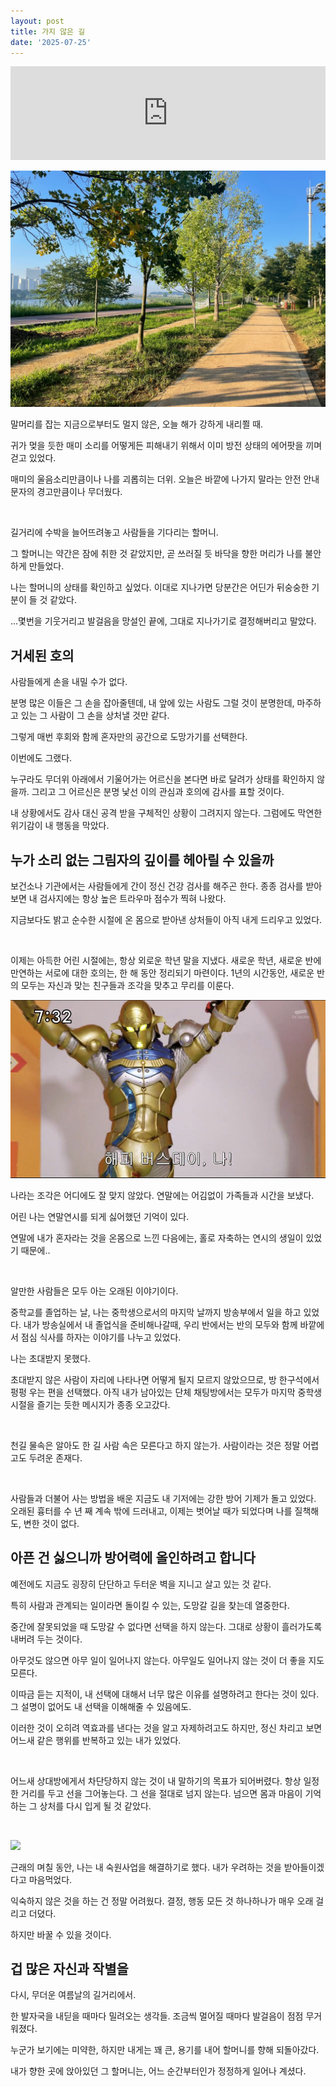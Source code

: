 ```yaml
---
layout: post
title: 가지 않은 길
date: '2025-07-25'
---
```


<iframe style="width: 100%;" src="https://www.youtube.com/embed/0vN674KmFN4?si=_Pe-x6UmqkbtiOW3" title="YouTube video player" frameborder="0" allow="accelerometer; autoplay; clipboard-write; encrypted-media; gyroscope; picture-in-picture; web-share" referrerpolicy="strict-origin-when-cross-origin" allowfullscreen></iframe>

![](/static/posts/2025-07-25-the-read-not-taken/image1.png)

말머리를 잡는 지금으로부터도 멀지 않은, 오늘 해가 강하게 내리쬘 때.

귀가 멎을 듯한 매미 소리를 어떻게든 피해내기 위해서 이미 방전 상태의 에어팟을 끼며 걷고 있었다.

매미의 울음소리만큼이나 나를 괴롭히는 더위. 오늘은 바깥에 나가지 말라는 안전 안내 문자의 경고만큼이나 무더웠다.

<br />

길거리에 수박을 늘어뜨려놓고 사람들을 기다리는 할머니.

그 할머니는 약간은 잠에 취한 것 같았지만, 곧 쓰러질 듯 바닥을 향한 머리가 나를 불안하게 만들었다.

나는 할머니의 상태를 확인하고 싶었다. 이대로 지나가면 당분간은 어딘가 뒤숭숭한 기분이 들 것 같았다.

...몇번을 기웃거리고 발걸음을 망설인 끝에, 그대로 지나가기로 결정해버리고 말았다.

## 거세된 호의

사람들에게 손을 내밀 수가 없다.

분명 많은 이들은 그 손을 잡아줄텐데, 내 앞에 있는 사람도 그럴 것이 분명한데, 마주하고 있는 그 사람이 그 손을 상처낼 것만 같다.

그렇게 매번 후회와 함께 혼자만의 공간으로 도망가기를 선택한다.

이번에도 그랬다.

누구라도 무더위 아래에서 기울어가는 어르신을 본다면 바로 달려가 상태를 확인하지 않을까.
그리고 그 어르신은 분명 낯선 이의 관심과 호의에 감사를 표할 것이다.

내 상황에서도 감사 대신 공격 받을 구체적인 상황이 그려지지 않는다.
그럼에도 막연한 위기감이 내 행동을 막았다.


## 누가 소리 없는 그림자의 깊이를 헤아릴 수 있을까

보건소나 기관에서는 사람들에게 간이 정신 건강 검사를 해주곤 한다.
종종 검사를 받아보면 내 검사지에는 항상 높은 트라우마 점수가 찍혀 나왔다.

지금보다도 밝고 순수한 시절에 온 몸으로 받아낸 상처들이 아직 내게 드리우고 있었다.

<br />

이제는 아득한 어린 시절에는, 항상 외로운 학년 말을 지냈다.
새로운 학년, 새로운 반에 만연하는 서로에 대한 호의는, 한 해 동안 정리되기 마련이다.
1년의 시간동안, 새로운 반의 모두는 자신과 맞는 친구들과 조각을 맞추고 무리를 이룬다.

![](/static/posts/2025-07-25-the-read-not-taken/image2.png)

나라는 조각은 어디에도 잘 맞지 않았다. 연말에는 어김없이 가족들과 시간을 보냈다.

어린 나는 연말연시를 되게 싫어했던 기억이 있다.

연말에 내가 혼자라는 것을 온몸으로 느낀 다음에는, 홀로 자축하는 연시의 생일이 있었기 때문에..

<br />

알만한 사람들은 모두 아는 오래된 이야기이다.

중학교를 졸업하는 날, 나는 중학생으로서의 마지막 날까지 방송부에서 일을 하고 있었다.
내가 방송실에서 내 졸업식을 준비해나갈때, 우리 반에서는 반의 모두와 함께 바깥에서 점심 식사를 하자는 이야기를 나누고 있었다.

나는 초대받지 못했다.

초대받지 않은 사람이 자리에 나타나면 어떻게 될지 모르지 않았으므로, 방 한구석에서 펑펑 우는 편을 선택했다.
아직 내가 남아있는 단체 채팅방에서는 모두가 마지막 중학생 시절을 즐기는 듯한 메시지가 종종 오고갔다.

<br />

천길 물속은 알아도 한 길 사람 속은 모른다고 하지 않는가.
사람이라는 것은 정말 어렵고도 두려운 존재다.

<br />

사람들과 더불어 사는 방법을 배운 지금도 내 기저에는 강한 방어 기제가 돌고 있었다.
오래된 흉터를 수 년 째 계속 밖에 드러내고, 이제는 벗어날 때가 되었다며 나를 질책해도, 변한 것이 없다.


## 아픈 건 싫으니까 방어력에 올인하려고 합니다

예전에도 지금도 굉장히 단단하고 두터운 벽을 지니고 살고 있는 것 같다.

특히 사람과 관계되는 일이라면 돌이킬 수 있는, 도망갈 길을 찾는데 열중한다.

중간에 잘못되었을 때 도망갈 수 없다면 선택을 하지 않는다. 그대로 상황이 흘러가도록 내버려 두는 것이다.

아무것도 않으면 아무 일이 일어나지 않는다.
아무일도 일어나지 않는 것이 더 좋을 지도 모른다.

이따금 듣는 지적이, 내 선택에 대해서 너무 많은 이유를 설명하려고 한다는 것이 있다.
그 설명이 없어도 내 선택을 이해해줄 수 있음에도.

이러한 것이 오히려 역효과를 낸다는 것을 알고 자제하려고도 하지만, 정신 차리고 보면 어느새 같은 행위를 반복하고 있는 내가 있었다.

<br />

어느새 상대방에게서 차단당하지 않는 것이 내 말하기의 목표가 되어버렸다.
항상 일정한 거리를 두고 선을 그어놓는다. 그 선을 절대로 넘지 않는다. 넘으면 몸과 마음이 기억하는 그 상처를 다시 입게 될 것 같았다.

<br />

![](https://cdn.mania.kr/dvdprime/g2/data/file/humor/mania-done-1714664642__1000000806.jpg)  

근래의 며칠 동안, 나는 내 숙원사업을 해결하기로 했다.
내가 우려하는 것을 받아들이겠다고 마음먹었다.

익숙하지 않은 것을 하는 건 정말 어려웠다. 결정, 행동 모든 것 하나하나가 매우 오래 걸리고 더뎠다.

하지만 바꿀 수 있을 것이다.


## 겁 많은 자신과 작별을

다시, 무더운 여름날의 길거리에서.

한 발자국을 내딛을 때마다 밀려오는 생각들.
조금씩 멀어질 때마다 발걸음이 점점 무거워졌다.

누군가 보기에는 미약한, 하지만 내게는 꽤 큰, 용기를 내어 할머니를 향해 되돌아갔다.

내가 향한 곳에 앉아있던 그 할머니는, 어느 순간부터인가 정정하게 일어나 계셨다.
